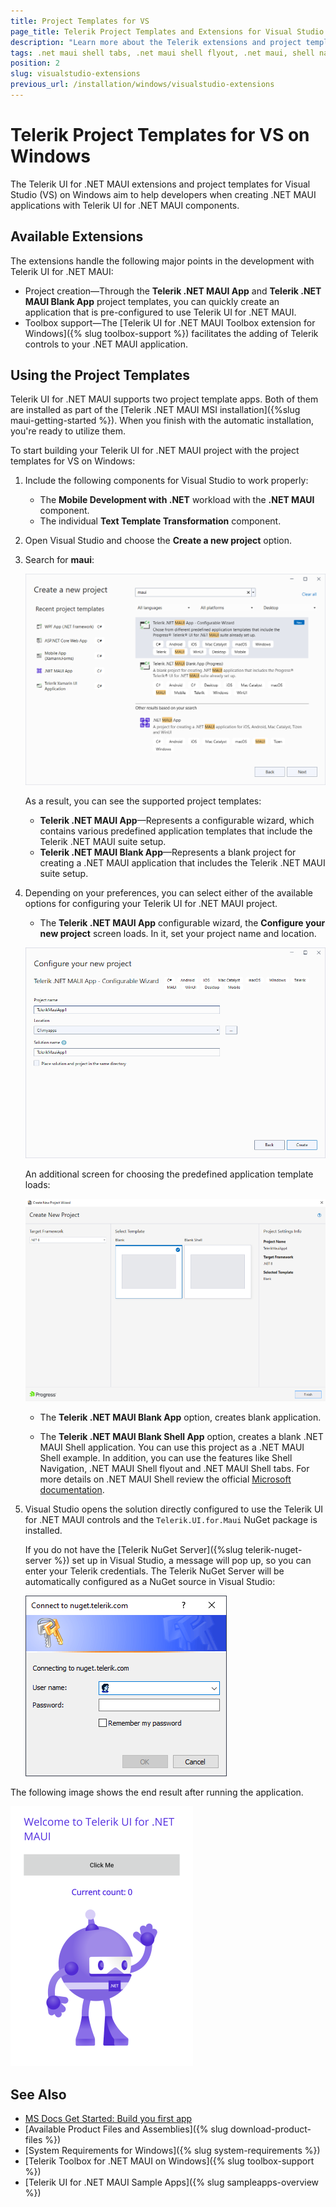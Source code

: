 ```yaml
---
title: Project Templates for VS
page_title: Telerik Project Templates and Extensions for Visual Studio on Windows
description: "Learn more about the Telerik extensions and project templates for Visual Studio on Windows supported by Telerik UI for .NET MAUI."
tags: .net maui shell tabs, .net maui shell flyout, .net maui, shell navigation maui, .net maui shell, .net maui shell example
position: 2
slug: visualstudio-extensions
previous_url: /installation/windows/visualstudio-extensions
---
```


# Telerik Project Templates for VS on Windows

The Telerik UI for .NET MAUI extensions and project templates for Visual Studio (VS) on Windows aim to help developers when creating .NET MAUI applications with Telerik UI for .NET MAUI components.

## Available Extensions

The extensions handle the following major points in the development with Telerik UI for .NET MAUI:

* Project creation&mdash;Through the **Telerik .NET MAUI App** and **Telerik .NET MAUI Blank App** project templates, you can quickly create an application that is pre-configured to use Telerik UI for .NET MAUI.
* Toolbox support&mdash;The [Telerik UI for .NET MAUI Toolbox extension for Windows]({% slug toolbox-support %}) facilitates the adding of Telerik controls to your .NET MAUI application.

## Using the Project Templates

Telerik UI for .NET MAUI supports two project template apps. Both of them are installed as part of the [Telerik .NET MAUI MSI installation]({%slug maui-getting-started %}). When you finish with the automatic installation, you're ready to utilize them.

To start building your Telerik UI for .NET MAUI project with the project templates for VS on Windows:

1. Include the following components for Visual Studio to work properly:

	* The **Mobile Development with .NET** workload with the **.NET MAUI** component.
	* The individual **Text Template Transformation** component.

1. Open Visual Studio and choose the **Create a new project** option.

1. Search for **maui**:

	![Create a new project dialog with maui in the search field and results](images/vsextensions_createapp.png)

	As a result, you can see the supported project templates:

	 * **Telerik .NET MAUI App**&mdash;Represents a configurable wizard, which contains various predefined application templates that include the Telerik .NET MAUI suite setup.
	 * **Telerik .NET MAUI Blank App**&mdash;Represents a blank project for creating a .NET MAUI application that includes the Telerik .NET MAUI suite setup.

1. Depending on your preferences, you can select either of the available options for configuring your Telerik UI for .NET MAUI project.

	* The **Telerik .NET MAUI App** configurable wizard, the **Configure your new project** screen loads. In it, set your project name and location.

	![Telerik .NET MAUI App configurable wizard initial screen within the Create your new project dialog](images/vsextensions_configureapp.png)

	An additional screen for choosing the predefined application template loads:

	![Create new project dialog in the wizard with a blank Telerik UI for .NET MAUI app](images/new-project-wizard-selection.png)

	* The **Telerik .NET MAUI Blank App** option, creates blank application.

	* The **Telerik .NET MAUI Blank Shell App** option, creates a blank .NET MAUI Shell application. You can use this project as a .NET MAUI Shell example. In addition, you can use the features like Shell Navigation, .NET MAUI Shell flyout and .NET MAUI Shell tabs. For more details on .NET MAUI Shell review the official [Microsoft documentation](https://learn.microsoft.com/en-us/dotnet/maui/fundamentals/shell/). 

1. Visual Studio opens the solution directly configured to use the Telerik UI for .NET MAUI controls and the `Telerik.UI.for.Maui` NuGet package is installed.

	If you do not have the [Telerik NuGet Server]({%slug telerik-nuget-server %}) set up in Visual Studio, a message will pop up, so you can enter your Telerik credentials. The Telerik NuGet Server will be automatically configured as a NuGet source in Visual Studio:

	![Connect to nuget.telerik.com dialog for logging your username and password](images/vsextensions_nugetpopup.png)

The following image shows the end result after running the application.

![Welcome to Telerik UI for .NET MAUI app initial screen on Windows](images/vsextensions_projecttemplate.png)

## See Also

* [MS Docs Get Started: Build you first app](https://docs.microsoft.com/en-us/dotnet/maui/get-started/first-app?pivots=devices-android)
* [Available Product Files and Assemblies]({% slug download-product-files %})
* [System Requirements for Windows]({% slug system-requirements %})
* [Telerik Toolbox for .NET MAUI on Windows]({% slug toolbox-support %})
* [Telerik UI for .NET MAUI Sample Apps]({% slug sampleapps-overview %})
